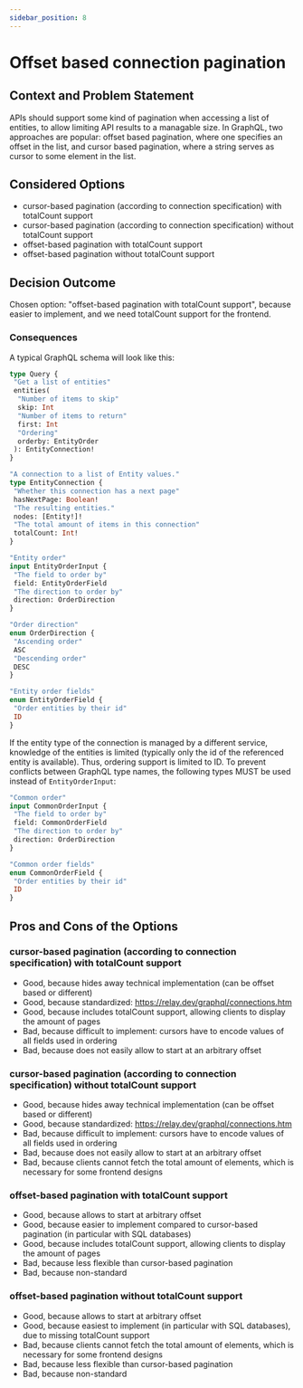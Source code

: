 ```yaml
---
sidebar_position: 8
---
```


# Offset based connection pagination

## Context and Problem Statement

APIs should support some kind of pagination when accessing a list of entities, to allow limiting API results to a managable size.
In GraphQL, two approaches are popular: offset based pagination, where one specifies an offset in the list, and cursor based pagination, where a string serves as cursor to some element in the list.

## Considered Options

- cursor-based pagination (according to connection specification) with totalCount support
- cursor-based pagination (according to connection specification) without totalCount support
- offset-based pagination with totalCount support
- offset-based pagination without totalCount support

## Decision Outcome

Chosen option: "offset-based pagination with totalCount support",
because easier to implement, and we need totalCount support for the frontend.

### Consequences

A typical GraphQL schema will look like this:

```graphql
type Query {
 "Get a list of entities"
 entities(
  "Number of items to skip"
  skip: Int
  "Number of items to return"
  first: Int
  "Ordering"
  orderby: EntityOrder
 ): EntityConnection!
}

"A connection to a list of Entity values."
type EntityConnection {
 "Whether this connection has a next page"
 hasNextPage: Boolean!
 "The resulting entities."
 nodes: [Entity!]!
 "The total amount of items in this connection"
 totalCount: Int!
}

"Entity order"
input EntityOrderInput {
 "The field to order by"
 field: EntityOrderField
 "The direction to order by"
 direction: OrderDirection
}

"Order direction"
enum OrderDirection {
 "Ascending order"
 ASC
 "Descending order"
 DESC
}

"Entity order fields"
enum EntityOrderField {
 "Order entities by their id"
 ID
}
```

If the entity type of the connection is managed by a different service, knowledge of the entities is limited (typically only the id of the referenced entity is available).
Thus, ordering support is limited to ID.
To prevent conflicts between GraphQL type names, the following types MUST be used instead of `EntityOrderInput`:

```graphql
"Common order"
input CommonOrderInput {
 "The field to order by"
 field: CommonOrderField
 "The direction to order by"
 direction: OrderDirection
}

"Common order fields"
enum CommonOrderField {
 "Order entities by their id"
 ID
}
```

## Pros and Cons of the Options

### cursor-based pagination (according to connection specification) with totalCount support

- Good, because hides away technical implementation (can be offset based or different)
- Good, because standardized: https://relay.dev/graphql/connections.htm
- Good, because includes totalCount support, allowing clients to display the amount of pages
- Bad, because difficult to implement: cursors have to encode values of all fields used in ordering
- Bad, because does not easily allow to start at an arbitrary offset

### cursor-based pagination (according to connection specification) without totalCount support

- Good, because hides away technical implementation (can be offset based or different)
- Good, because standardized: https://relay.dev/graphql/connections.htm
- Bad, because difficult to implement: cursors have to encode values of all fields used in ordering
- Bad, because does not easily allow to start at an arbitrary offset
- Bad, because clients cannot fetch the total amount of elements, which is necessary for some frontend designs

### offset-based pagination with totalCount support

- Good, because allows to start at arbitrary offset
- Good, because easier to implement compared to cursor-based pagination (in particular with SQL databases)
- Good, because includes totalCount support, allowing clients to display the amount of pages
- Bad, because less flexible than cursor-based pagination
- Bad, because non-standard

### offset-based pagination without totalCount support

- Good, because allows to start at arbitrary offset
- Good, because easiest to implement (in particular with SQL databases), due to missing totalCount support
- Bad, because clients cannot fetch the total amount of elements, which is necessary for some frontend designs
- Bad, because less flexible than cursor-based pagination
- Bad, because non-standard
